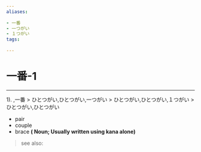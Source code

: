 ```yaml
---
aliases:
    
- 一番
- 一つがい
- １つがい
tags:
    
---
```


# 一番-1
---
1).
,一番 > ひとつがい,ひとつがい,一つがい > ひとつがい,ひとつがい,１つがい > ひとつがい,ひとつがい

- pair
- couple
- brace
**( Noun; Usually written using kana alone)**
> see also: 
            